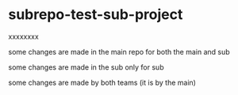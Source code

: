 # subrepo-test-sub-project

xxxxxxxx

some changes are made in the main repo for both the main and sub

some changes are made in the sub only for sub

some changes are made by both teams (it is by the main)
